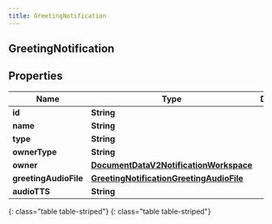 ```yaml
---
title: GreetingNotification
---
```

## GreetingNotification


## Properties

| Name | Type | Description | Notes |
| ------------ | ------------- | ------------- | ------------- |
| **id** | **String** |  |  [optional] |
| **name** | **String** |  |  [optional] |
| **type** | **String** |  |  [optional] |
| **ownerType** | **String** |  |  [optional] |
| **owner** | [**DocumentDataV2NotificationWorkspace**](DocumentDataV2NotificationWorkspace.html) |  |  [optional] |
| **greetingAudioFile** | [**GreetingNotificationGreetingAudioFile**](GreetingNotificationGreetingAudioFile.html) |  |  [optional] |
| **audioTTS** | **String** |  |  [optional] |
{: class="table table-striped"}
{: class="table table-striped"}


